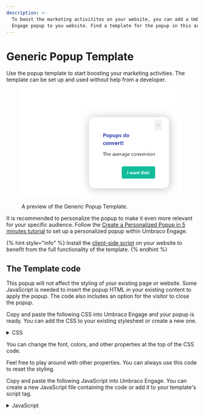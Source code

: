 ```yaml
---
description: >-
  To boost the marketing activitites on your website, you can add a Umbraco
  Engage popup to you website. Find a template for the popup in this article.
---
```


# Generic Popup Template

Use the popup template to start boosting your marketing activities. The template can be set up and used without help from a developer.

<figure><img src="../../.gitbook/assets/image (1).png" alt=""><figcaption><p>A preview of the Generic Popup Template.</p></figcaption></figure>

It is recommended to personalize the popup to make it even more relevant for your specific audience. Follow the [Create a Personalized Popup in 5 minutes tutorial](../create-a-personalized-popup-in-5-minutes.md) to set up a personalized popup within Umbraco Engage.

{% hint style="info" %}
Install the [client-side script](../../developers/analytics/client-side-events-and-additional-javascript-files/additional-measurements-with-the-analytics-scripts.md) on your website to benefit from the full functionality of the template.
{% endhint %}

## The Template code

This popup will not affect the styling of your existing page or website. Some JavaScript is needed to insert the popup HTML in your existing content to apply the popup. The code also includes an option for the visitor to close the popup.

Copy and paste the following CSS into Umbraco Engage and your popup is ready. You can add the CSS to your existing stylesheet or create a new one.

<details>

<summary>CSS</summary>

```css
:root {

/* 
Change these values to customize the looks of your popup
If you need a color picker go to https://www.w3schools.com/colors/colors_picker.asp
Click on 'Or Use HTML5' to use the colorpicker (the pipette icon)
*/

--c-text: #000000; /* Text color */
--c-font-text: system-ui, sans-serif;	/* Text font */
--c-size-text: 16px; /* Text size */
--c-lh-text: 28px; /* Text line spacing */
--c-title: #3444b2; /* Title color */
--c-font-title: system-ui, sans-serif; /* Title font */
--c-background: #ffffff; /* Popup background color */
--c-radius: 20px; /* Popup border radius */
--c-btn-text: #ffffff; /* Button text color */
--c-btn-background: #11bc9b; /* Button background color */
--c-btn-radius: 5px; /* Button border radius */
--c-close-text: #cccccc; /* Close button text color */
--c-close-background: #f2f2f2; /* Close button background color eaeaea*/
--c-close-radius: 5px; /* Close button border radius */
}

/* Do no change anything below this line */
.u-alert-message {
    position: relative;
    background: var(--c-background);
    border-radius: var(--c-radius);
    padding: 50px 50px 35px;
    max-width: min(100%, 520px);
    box-sizing: border-box;
    font-family: var(--c-font-text);
    color: var(--c-text);
    line-height: var(--c-lh-text);
    opacity: 0;
    animation: showAnim 1s cubic-bezier(0.4, 0.2, 0.2, 1) forwards;
    transition: all 1s;
    font-size: var(--c-size-text);
    box-shadow: 2px 2px 30px rgb(0 0 0 / 25%);
}

.u-alert-message.absolute {
    --sides: 60px;
    position: fixed;
    z-index: 1000;
    bottom: var(--sides);
    right: var(--sides);
}

.u-alert-content strong {
    font-size: 1.2em;
    max-width: 90%;
    display: inline-block;
    font-family: var(--c-font-title);
    color: var(--c-title);
}

.u-alert-content p {
    margin: 10px 0 0 0;
}

.u-alert-button-container {
    margin-top: 20px;
    display: flex;
    justify-content: flex-end;
    flex-wrap: wrap;
    margin-bottom: -5px;
}

.u-alert-button-container > * {
    margin-bottom: 5px;
}

.u-alert-button-container > *:not(:last-child) {
    margin-right: 5px;
}

.u-alert-button {
    appearance: none;
    border: 0;
    background: var(--c-primary-surface);
    color: var(--c-primary-contrast);
    padding: 8px 20px;
    border-radius: var(--c-btn-radius);
    font-family: inherit;
    font-size: 1em;
    font-weight: 600;
    text-decoration: none;
    transition: filter 0.2s ease;
    cursor: pointer;
}

.u-alert-button:hover,
.u-alert-button:focus {
    filter: brightness(1.1);
}

.u-alert-button.secondary {
    background: var(--c-btn-background);
    color: var(--c-btn-text);
}

.u-alert-close {
    position: absolute;
    top: 10px;
    right: 25px;
    padding: 5px 10px;
    font-size: 0.8em;
    background: var(--c-close-background);
    color: var(--c-close-text);
    border-radius: var(--c-close-radius);
}

@media (max-width: 48em) {
    .u-alert-message.absolute {
    max-width: 100%;
    width: 100%;
    border-bottom-left-radius: 0;
    border-bottom-right-radius: 0;
    --sides: 0;
    }
    .u-alert-button:not(.u-alert-close) {
    width: 100%;
    text-align: center;
    }
}

@keyframes showAnim {
    0% {
    opacity: 0;
    transform: scale(0.5);
    }
    100% {
    opacity: 1;
    transform: scale(1);
    }
}
```

</details>

You can change the font, colors, and other properties at the top of the CSS code.

Feel free to play around with other properties. You can always use this code to reset the styling.

Copy and paste the following JavaScript into Umbraco Engage. You can create a new JavaScript file containing the code or add it to your template's script tag.

<details>

<summary>JavaScript</summary>

<pre class="language-javascript"><code class="lang-javascript">var popupTitle = "Popups do convert!"; // The title of your popup.
var popupText = "The average conversion"; // The text of your popup.
var popupbuttonText = "I want this!"; // The button text.
var popupButtonLink = "https://www.umbraco.com/"; // The button link.
var popupButtonClose = "X"; // The close-button text.
var popupName = "Popup1"; // Must be unique. Used as analytics event and cookiename.
const useCookie = true; // Set this to true to use a cookie to hide the popup for visitors that closed the popup or clicked on the button.
const cookieExpireDays = 30; // After how many days do you want this popup to re-appear?

// Do no change anything below this line //
const CookieService = {
      setCookie(name, value, days) {
        let expires = '';
  
        if (days) {
          const date = new Date();
          date.setTime(date.getTime() + days * 24 * 60 * 60 * 1000);
          expires = '; expires=' + date.toUTCString();
        }
  
        document.cookie = name + '=' + (value || '') + expires + ';';
      },
  
      getCookie(name) {
        const cookies = document.cookie.split(';');
  
        for (const cookie of cookies) {
          if (cookie.indexOf(name + '=') > -1) {
            return cookie.split('=')[1];
          }
        }
  
        return null;
      },
    };
    
function checkCookie() {
    if (useCookie) {
        CookieService.setCookie(`ums` + popupName + `Shown`,true,cookieExpireDays);
    }
};
    
function sendEvent(eventvalue) {
    umEngage("send", "event", "Popup", eventvalue, popupName);
};
    
function hideModel() {
    const message = document.querySelector('.u-alert-message');
    message.remove();
    sendEvent('Closed');checkCookie();
};

function registerClick() {
    sendEvent('Clicked');
    checkCookie();
};

var popupContent = `&#x3C;div class="u-alert-message absolute">&#x3C;article class="u-alert-content">&#x3C;strong>` 
                   + popupTitle 
                   + `&#x3C;/strong>&#x3C;p>` 
                   + popupText 
                   + `&#x3C;/p>&#x3C;div class="u-alert-button-container">&#x3C;a href="` 
                   + popupButtonLink 
                   + `" class="u-alert-button secondary" onclick="registerClick();">` 
                   + popupbuttonText 
                   + `&#x3C;/a>&#x3C;/div>&#x3C;/article>&#x3C;button id="js-close-alert" class="u-alert-close u-alert-button" onclick="hideModel();">` 
                   + popupButtonClose + `&#x3C;/button>&#x3C;/div>`;

const hasCookie = CookieService.getCookie(`ums` + popupName + `Shown`);

if (!hasCookie) {
    document.body.insertAdjacentHTML('beforeend', popupContent);
<strong>};
</strong></code></pre>

</details>
